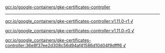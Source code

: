 [gcr.io/google-containers/gke-certificates-controller](https://hub.docker.com/r/anjia0532/gke-certificates-controller/tags/) 

----
[gcr.io/google_containers/gke-certificates-controller:v1.11.0-r1 √](https://hub.docker.com/r/anjia0532/gke-certificates-controller/tags/)

[gcr.io/google_containers/gke-certificates-controller:v1.11.0-r0 √](https://hub.docker.com/r/anjia0532/gke-certificates-controller/tags/)

[gcr.io/google_containers/gke-certificates-controller:36e8f37ee2d308c56d94af41586d10d04f9dfff6 √](https://hub.docker.com/r/anjia0532/gke-certificates-controller/tags/)

